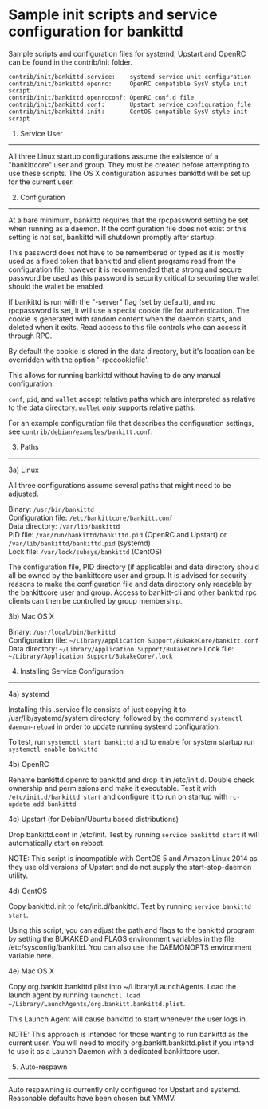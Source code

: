 Sample init scripts and service configuration for bankittd
==========================================================

Sample scripts and configuration files for systemd, Upstart and OpenRC
can be found in the contrib/init folder.

    contrib/init/bankittd.service:    systemd service unit configuration
    contrib/init/bankittd.openrc:     OpenRC compatible SysV style init script
    contrib/init/bankittd.openrcconf: OpenRC conf.d file
    contrib/init/bankittd.conf:       Upstart service configuration file
    contrib/init/bankittd.init:       CentOS compatible SysV style init script

1. Service User
---------------------------------

All three Linux startup configurations assume the existence of a "bankittcore" user
and group.  They must be created before attempting to use these scripts.
The OS X configuration assumes bankittd will be set up for the current user.

2. Configuration
---------------------------------

At a bare minimum, bankittd requires that the rpcpassword setting be set
when running as a daemon.  If the configuration file does not exist or this
setting is not set, bankittd will shutdown promptly after startup.

This password does not have to be remembered or typed as it is mostly used
as a fixed token that bankittd and client programs read from the configuration
file, however it is recommended that a strong and secure password be used
as this password is security critical to securing the wallet should the
wallet be enabled.

If bankittd is run with the "-server" flag (set by default), and no rpcpassword is set,
it will use a special cookie file for authentication. The cookie is generated with random
content when the daemon starts, and deleted when it exits. Read access to this file
controls who can access it through RPC.

By default the cookie is stored in the data directory, but it's location can be overridden
with the option '-rpccookiefile'.

This allows for running bankittd without having to do any manual configuration.

`conf`, `pid`, and `wallet` accept relative paths which are interpreted as
relative to the data directory. `wallet` *only* supports relative paths.

For an example configuration file that describes the configuration settings,
see `contrib/debian/examples/bankitt.conf`.

3. Paths
---------------------------------

3a) Linux

All three configurations assume several paths that might need to be adjusted.

Binary:              `/usr/bin/bankittd`  
Configuration file:  `/etc/bankittcore/bankitt.conf`  
Data directory:      `/var/lib/bankittd`  
PID file:            `/var/run/bankittd/bankittd.pid` (OpenRC and Upstart) or `/var/lib/bankittd/bankittd.pid` (systemd)  
Lock file:           `/var/lock/subsys/bankittd` (CentOS)  

The configuration file, PID directory (if applicable) and data directory
should all be owned by the bankittcore user and group.  It is advised for security
reasons to make the configuration file and data directory only readable by the
bankittcore user and group.  Access to bankitt-cli and other bankittd rpc clients
can then be controlled by group membership.

3b) Mac OS X

Binary:              `/usr/local/bin/bankittd`  
Configuration file:  `~/Library/Application Support/BukakeCore/bankitt.conf`  
Data directory:      `~/Library/Application Support/BukakeCore`
Lock file:           `~/Library/Application Support/BukakeCore/.lock`

4. Installing Service Configuration
-----------------------------------

4a) systemd

Installing this .service file consists of just copying it to
/usr/lib/systemd/system directory, followed by the command
`systemctl daemon-reload` in order to update running systemd configuration.

To test, run `systemctl start bankittd` and to enable for system startup run
`systemctl enable bankittd`

4b) OpenRC

Rename bankittd.openrc to bankittd and drop it in /etc/init.d.  Double
check ownership and permissions and make it executable.  Test it with
`/etc/init.d/bankittd start` and configure it to run on startup with
`rc-update add bankittd`

4c) Upstart (for Debian/Ubuntu based distributions)

Drop bankittd.conf in /etc/init.  Test by running `service bankittd start`
it will automatically start on reboot.

NOTE: This script is incompatible with CentOS 5 and Amazon Linux 2014 as they
use old versions of Upstart and do not supply the start-stop-daemon utility.

4d) CentOS

Copy bankittd.init to /etc/init.d/bankittd. Test by running `service bankittd start`.

Using this script, you can adjust the path and flags to the bankittd program by
setting the BUKAKED and FLAGS environment variables in the file
/etc/sysconfig/bankittd. You can also use the DAEMONOPTS environment variable here.

4e) Mac OS X

Copy org.bankitt.bankittd.plist into ~/Library/LaunchAgents. Load the launch agent by
running `launchctl load ~/Library/LaunchAgents/org.bankitt.bankittd.plist`.

This Launch Agent will cause bankittd to start whenever the user logs in.

NOTE: This approach is intended for those wanting to run bankittd as the current user.
You will need to modify org.bankitt.bankittd.plist if you intend to use it as a
Launch Daemon with a dedicated bankittcore user.

5. Auto-respawn
-----------------------------------

Auto respawning is currently only configured for Upstart and systemd.
Reasonable defaults have been chosen but YMMV.
